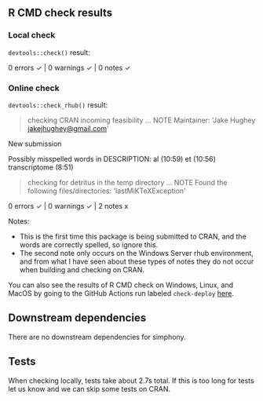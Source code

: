 ## R CMD check results

### Local check
`devtools::check()` result:

  0 errors ✓ | 0 warnings ✓ | 0 notes ✓

### Online check
`devtools::check_rhub()` result:

  > checking CRAN incoming feasibility ... NOTE
  Maintainer: 'Jake Hughey <jakejhughey@gmail.com>'

  New submission

  Possibly misspelled words in DESCRIPTION:
    al (10:59)
    et (10:56)
    transcriptome (8:51)

> checking for detritus in the temp directory ... NOTE
  Found the following files/directories:
    'lastMiKTeXException'

0 errors ✓ | 0 warnings ✓ | 2 notes x

Notes:
  - This is the first time this package is being submitted to CRAN, and the words are correctly spelled, so ignore this.
  - The second note only occurs on the Windows Server rhub environment, and from what I have seen about these types of notes they do not occur when building and checking on CRAN.

You can also see the results of R CMD check on Windows, Linux, and MacOS by going to the GitHub Actions run labeled `check-deploy` [here](https://github.com/hugheylab/simphony/actions).

## Downstream dependencies
There are no downstream dependencies for simphony.

## Tests
When checking locally, tests take about 2.7s total. If this is too long for tests let us know and we can skip some tests on CRAN.
